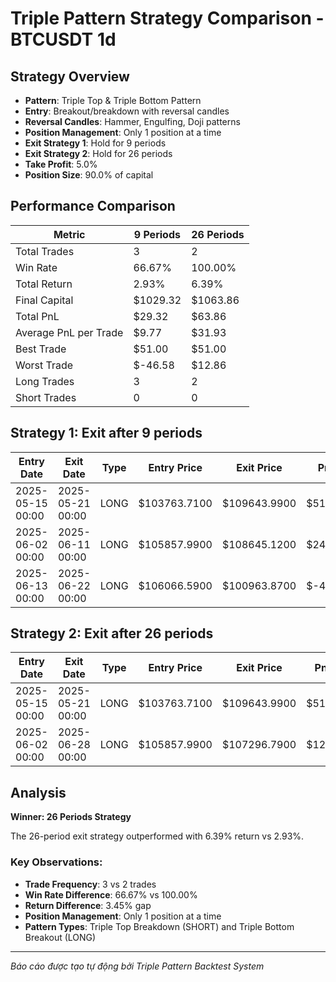 # Triple Pattern Strategy Comparison - BTCUSDT 1d

## Strategy Overview
- **Pattern**: Triple Top & Triple Bottom Pattern
- **Entry**: Breakout/breakdown with reversal candles
- **Reversal Candles**: Hammer, Engulfing, Doji patterns
- **Position Management**: Only 1 position at a time
- **Exit Strategy 1**: Hold for 9 periods
- **Exit Strategy 2**: Hold for 26 periods
- **Take Profit**: 5.0%
- **Position Size**: 90.0% of capital

## Performance Comparison

| Metric | 9 Periods | 26 Periods |
|--------|-----------|------------|
| Total Trades | 3 | 2 |
| Win Rate | 66.67% | 100.00% |
| Total Return | 2.93% | 6.39% |
| Final Capital | $1029.32 | $1063.86 |
| Total PnL | $29.32 | $63.86 |
| Average PnL per Trade | $9.77 | $31.93 |
| Best Trade | $51.00 | $51.00 |
| Worst Trade | $-46.58 | $12.86 |
| Long Trades | 3 | 2 |
| Short Trades | 0 | 0 |

## Strategy 1: Exit after 9 periods

| Entry Date | Exit Date | Type | Entry Price | Exit Price | PnL | PnL % | Pattern Type | Exit Reason | Bars Held |
|------------|-----------|------|-------------|------------|-----|-------|-------------|-------------|-----------|
| 2025-05-15 00:00 | 2025-05-21 00:00 | LONG | $103763.7100 | $109643.9900 | $51.00 | 5.67% | triple_bottom_breakout | TP | 6 |
| 2025-06-02 00:00 | 2025-06-11 00:00 | LONG | $105857.9900 | $108645.1200 | $24.90 | 2.63% | triple_bottom_breakout | Time | 9 |
| 2025-06-13 00:00 | 2025-06-22 00:00 | LONG | $106066.5900 | $100963.8700 | $-46.58 | -4.81% | triple_bottom_breakout | Time | 9 |

## Strategy 2: Exit after 26 periods

| Entry Date | Exit Date | Type | Entry Price | Exit Price | PnL | PnL % | Pattern Type | Exit Reason | Bars Held |
|------------|-----------|------|-------------|------------|-----|-------|-------------|-------------|-----------|
| 2025-05-15 00:00 | 2025-05-21 00:00 | LONG | $103763.7100 | $109643.9900 | $51.00 | 5.67% | triple_bottom_breakout | TP | 6 |
| 2025-06-02 00:00 | 2025-06-28 00:00 | LONG | $105857.9900 | $107296.7900 | $12.86 | 1.36% | triple_bottom_breakout | Time | 26 |

## Analysis

**Winner: 26 Periods Strategy**

The 26-period exit strategy outperformed with 6.39% return vs 2.93%.

### Key Observations:
- **Trade Frequency**: 3 vs 2 trades
- **Win Rate Difference**: 66.67% vs 100.00%
- **Return Difference**: 3.45% gap
- **Position Management**: Only 1 position at a time
- **Pattern Types**: Triple Top Breakdown (SHORT) and Triple Bottom Breakout (LONG)

---
*Báo cáo được tạo tự động bởi Triple Pattern Backtest System*
